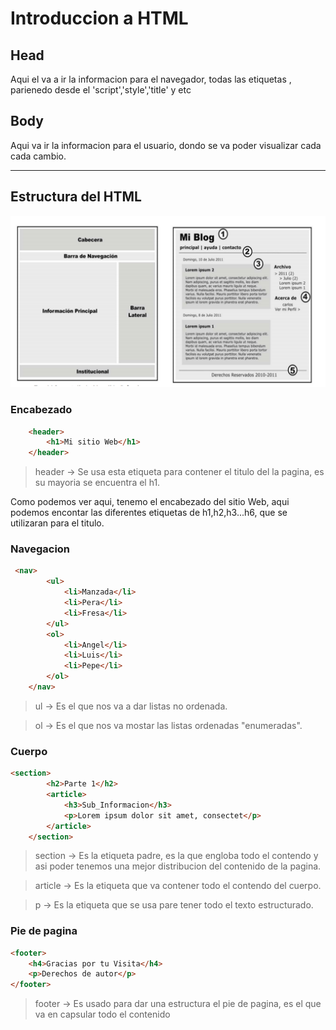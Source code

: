 # Introduccion a HTML

## Head
Aqui el va a ir la informacion para el navegador, todas las etiquetas , parienedo desde el 'script','style','title' y etc

## Body
Aqui va ir la informacion para el usuario, dondo se va poder visualizar cada cada cambio.

---

## Estructura del HTML

![Estructura del HTML](html.png)

### Encabezado

```html
    <header>
        <h1>Mi sitio Web</h1>
    </header>
```
> header -> Se usa esta etiqueta para contener el titulo del la pagina, es su mayoria se encuentra el h1.

Como podemos ver aqui, tenemo el encabezado del sitio Web, aqui podemos encontar las diferentes etiquetas de h1,h2,h3...h6, que se utilizaran para el titulo.

### Navegacion

``` html
 <nav>
        <ul>
            <li>Manzada</li>
            <li>Pera</li>
            <li>Fresa</li>
        </ul>
        <ol>
            <li>Angel</li>
            <li>Luis</li>
            <li>Pepe</li>
        </ol>
    </nav>

```
> ul -> Es el que nos va a dar listas no ordenada.

> ol -> Es el que nos va mostar las listas ordenadas "enumeradas".

### Cuerpo

``` html
<section>
        <h2>Parte 1</h2>
        <article>
            <h3>Sub_Informacion</h3>
            <p>Lorem ipsum dolor sit amet, consectet</p>
        </article>
    </section>
```

> section -> Es la etiqueta padre, es la que engloba todo el contendo y asi poder tenemos una mejor distribucion del contenido de la pagina.

>article -> Es la etiqueta que va contener todo el contendo del cuerpo.

> p -> Es la etiqueta que se usa pare tener todo el texto estructurado.

### Pie de pagina

``` html
<footer>
    <h4>Gracias por tu Visita</h4>
    <p>Derechos de autor</p>
</footer>
```

> footer -> Es usado para dar una estructura el pie de pagina, es el que va en capsular todo el contenido 
